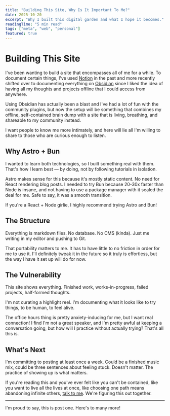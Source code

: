```yaml
---
title: "Building This Site, Why Is It Important To Me?"
date: 2025-10-20
excerpt: "Why I built this digital garden and what I hope it becomes."
readingTime: "5 min read"
tags: ["meta", "web", "personal"]
featured: true
---
```


# Building This Site

I've been wanting to build a site that encompasses all of me for a while. To document certain things, I've used [Notion](http://notion.so/) in the past and more recently shifted over to documenting everything on [Obsidian](https://obsidian.md/) since I liked the idea of having all my thoughts and projects offline that I could access from anywhere. 

Using Obsidian has actually been a blast and I've had a lot of fun with the community plugins, but now the setup will be something that combines my offline, self-contained brain dump with a site that is living, breathing, and shareable to my community instead. 

I want people to know me more intimately, and here will lie all I'm willing to share to those who are curious enough to listen.

## Why Astro + Bun

I wanted to learn both technologies, so I built something real with them. That's how I learn best — by doing, not by following tutorials in isolation.

Astro makes sense for this because it's mostly static content. No need for React rendering blog posts. I needed to try Bun because 20-30x faster than Node is insane, and not having to use a package manager with it sealed the deal for me. Safe to say, it was a smooth transition. 

If you're a React + Node girlie, I highly recommend trying Astro and Bun!

## The Structure

Everything is markdown files. No database. No CMS (kinda). Just me writing in my editor and pushing to Git.

That portability matters to me. It has to have little to no friction in order for me to use it. I'll definitely tweak it in the future so it truly is effortless, but the way I have it set up will do for now.

## The Vulnerability

This site shows everything. Finished work, works-in-progress, failed projects, half-formed thoughts. 

I'm not curating a highlight reel. I'm documenting what it looks like to try things, to be human, to feel alive.

The office hours thing is pretty anxiety-inducing for me, but I want real connection! I find I'm not a great speaker, and I'm pretty awful at keeping a conversation going, but how will I practice without actually trying? That's all this is. 

## What's Next

I'm committing to posting at least once a week. Could be a finished music mix, could be three sentences about feeling stuck. Doesn't matter. The practice of showing up is what matters.

If you're reading this and you've ever felt like you can't be contained, like you want to live all the lives at once, like choosing one path means abandoning infinite others, [talk to me](https://cal.com/jolyssa-armstrong-qmqhat/30min). We're figuring this out together.

---

I'm proud to say, this is post one. Here's to many more!
